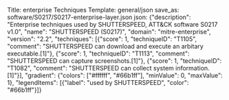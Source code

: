 Title: enterprise Techniques
Template: general/json
save_as: software/S0217/S0217-enterprise-layer.json
json: {"description": "Enterprise techniques used by SHUTTERSPEED, ATT&CK software S0217 v1.0", "name": "SHUTTERSPEED (S0217)", "domain": "mitre-enterprise", "version": "2.2", "techniques": [{"score": 1, "techniqueID": "T1105", "comment": "SHUTTERSPEED can download and execute an arbitary executable.[1]"}, {"score": 1, "techniqueID": "T1113", "comment": "SHUTTERSPEED can capture screenshots.[1]"}, {"score": 1, "techniqueID": "T1082", "comment": "SHUTTERSPEED can collect system information.[1]"}], "gradient": {"colors": ["#ffffff", "#66b1ff"], "minValue": 0, "maxValue": 1}, "legendItems": [{"label": "used by SHUTTERSPEED", "color": "#66b1ff"}]}